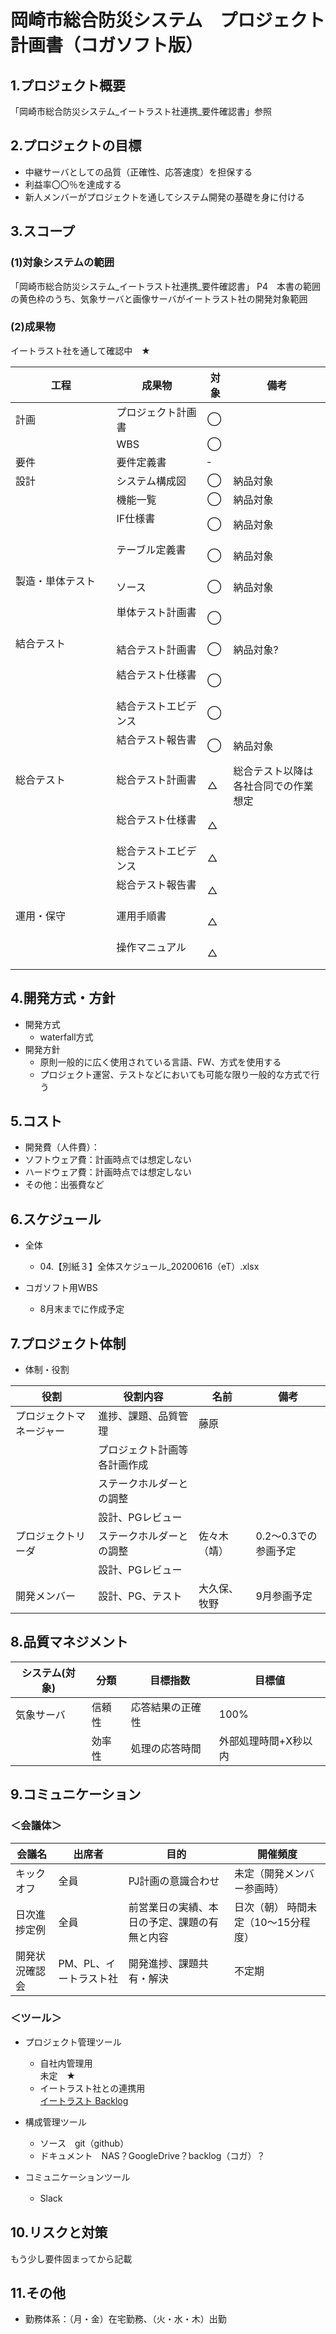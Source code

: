 # 岡崎市総合防災システム　プロジェクト計画書（コガソフト版）

## 1.プロジェクト概要
「岡崎市総合防災システム_イートラスト社連携_要件確認書」参照　

## 2.プロジェクトの目標
* 中継サーバとしての品質（正確性、応答速度）を担保する
* 利益率〇〇％を達成する
* 新人メンバーがプロジェクトを通してシステム開発の基礎を身に付ける

## 3.スコープ
### (1)対象システムの範囲
「岡崎市総合防災システム_イートラスト社連携_要件確認書」
P4　本書の範囲　の黄色枠のうち、気象サーバと画像サーバがイートラスト社の開発対象範囲

### (2)成果物
イートラスト社を通して確認中　★


| 工程             | 成果物                 | 対象 | 備考           |
| ---------------- | ----------------------| ---- | -------------- |
| 計画             | プロジェクト計画書      | ◯    |         |
|                  | WBS                   | ◯    | 　　　　 |
| 要件             | 要件定義書             | ‐    |                |
| 設計             | システム構成図          | ◯   | 納品対象   | 
|                 　| 機能一覧               | ◯   |  納品対象       |
|                  |IF仕様書         　　　　| ◯   | 納品対象    |
|                  | テーブル定義書 　　　　　| ◯   | 納品対象   |
| 製造・単体テスト 　| ソース                 | ◯   | 納品対象      |
|                  | 単体テスト計画書     　　| ◯  |        |
| 結合テスト 　　　　| 結合テスト計画書         | ◯  | 納品対象?   |
|                  | 結合テスト仕様書     　　| ◯  |         |
|                  | 結合テストエビデンス     | ◯  |        |
|                  | 結合テスト報告書     　　| ◯  | 納品対象   |
| 総合テスト 　　　　| 総合テスト計画書    　　| △    |  総合テスト以降は各社合同での作業想定              |
|                  | 総合テスト仕様書     　　| △    |        |
|                  | 総合テストエビデンス     | △     |        |
|                  | 総合テスト報告書     　　| △    |        |
| 運用・保守 　　　　| 運用手順書    　　　　　　| △     |
|  　　　　　　　　　| 操作マニュアル    　　　　| △      |     

## 4.開発方式・方針
* 開発方式
    * waterfall方式
* 開発方針
    * 原則一般的に広く使用されている言語、FW、方式を使用する  
    * プロジェクト運営、テストなどにおいても可能な限り一般的な方式で行う

## 5.コスト
* 開発費（人件費）：
* ソフトウェア費：計画時点では想定しない
* ハードウェア費：計画時点では想定しない
* その他：出張費など

## 6.スケジュール
* 全体  
  *  04.【別紙３】全体スケジュール_20200616（eT）.xlsx

* コガソフト用WBS
  * 8月末までに作成予定

## 7.プロジェクト体制
* 体制・役割

| 役割                     | 役割内容                     | 名前        | 備考 |
| ----------------------- | ----------------------------- | ---------- | ---- |
| プロジェクトマネージャー |進捗、課題、品質管理           |藤原         |     |
|                          |プロジェクト計画等各計画作成
|                          |ステークホルダーとの調整
|                          |設計、PGレビュー 
| プロジェクトリーダ       |ステークホルダーとの調整       |佐々木（靖）  |0.2～0.3での参画予定 |
|                          |設計、PGレビュー 
| 開発メンバー             |設計、PG、テスト　            |大久保、牧野    | 9月参画予定  |


## 8.品質マネジメント
| システム(対象) | 分類 | 目標指数 | 目標値 |
| -------- | ---- | -------- | ------ |
| 気象サーバ  |信頼性 |応答結果の正確性       |100%        |
|             |効率性 |処理の応答時間     |外部処理時間+X秒以内       |

## 9.コミュニケーション
### ＜会議体＞

| 会議名       | 出席者                   | 目的                     | 開催頻度               |
| ------------ | ------------------------ | ------------------------ | ---------------------- |
| キックオフ   | 全員                     | PJ計画の意識合わせ       | 未定（開発メンバー参画時）    |
| 日次進捗定例 | 全員           | 前営業日の実績、本日の予定、課題の有無と内容 | 日次（朝） 時間未定（10～15分程度）     |
| 開発状況確認会 | PM、PL、イートラスト社 | 開発進捗、課題共有・解決 | 不定期 |

### ＜ツール＞
* プロジェクト管理ツール  
  * 自社内管理用  
   未定　★
  * イートラスト社との連携用  
   [イートラスト Backlog](https://etrust.backlog.jp/dashboard)

* 構成管理ツール
  * ソース　git（github）
  * ドキュメント　NAS？GoogleDrive？backlog（コガ）？

* コミュニケーションツール
  * Slack　

## 10.リスクと対策
もう少し要件固まってから記載

## 11.その他
* 勤務体系：（月・金）在宅勤務、（火・水・木）出勤

